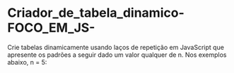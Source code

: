 # Criador_de_tabela_dinamico-FOCO_EM_JS-
  Crie tabelas dinamicamente usando laços de repetição em JavaScript que apresente os padrões a seguir dado um valor qualquer de n. Nos exemplos abaixo, n = 5:
